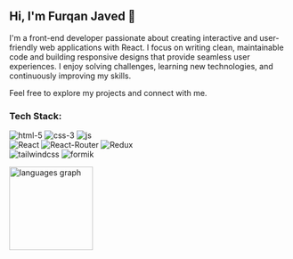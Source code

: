 ## Hi, I'm Furqan Javed 👋

I'm a front-end developer passionate about creating interactive and user-friendly web applications with React. I focus on writing clean, maintainable code and building responsive designs that provide seamless user experiences. I enjoy solving challenges, learning new technologies, and continuously improving my skills.

Feel free to explore my projects and connect with me.

### Tech Stack:

![html-5](https://github.com/user-attachments/assets/a3450eb8-3dff-48ca-b7c2-86b5cf146b73) 
![css-3](https://github.com/user-attachments/assets/3f929ba3-bf78-4c24-b8fd-56b7563016f1) 
![js](https://github.com/user-attachments/assets/fc805c02-bf4a-415e-b46d-98e4472a1ff2)  
![React](https://github.com/user-attachments/assets/d60117b7-5255-4fe0-b89f-eb680a8f828f)
![React-Router](https://github.com/user-attachments/assets/bec634cd-23bf-409b-a574-af79cc2ddaf6)
![Redux](https://github.com/user-attachments/assets/b5fd64ff-6ad3-4ea3-a5bb-acebfe1dafe9)  
![tailwindcss](https://github.com/user-attachments/assets/cde142fc-a153-4c0f-a489-82bf1b50f964)
![formik](https://github.com/user-attachments/assets/257cb510-bd49-4a19-98aa-b0c980e5af28)

<div align="left">
  <img src="https://github-readme-stats.vercel.app/api/top-langs?username=furqanjaved1060&locale=en&hide_title=false&layout=compact&card_width=320&langs_count=5&theme=dracula&hide_border=false&order=2" height="150" alt="languages graph"  />
</div>
